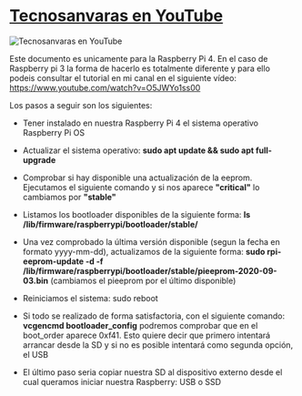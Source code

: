 [Tecnosanvaras en YouTube][1]
===
![Tecnosanvaras en YouTube](https://github.com/tecnosanvaras/Videos/blob/main/cabecera/CABECERA.jpg)

Este documento es unicamente para la Raspberry Pi 4. En el caso de Raspberry pi 3 la forma de hacerlo es totalmente diferente y para ello podeis consultar el tutorial en mi canal en el siguiente vídeo: https://www.youtube.com/watch?v=O5JWYo1ss00

Los pasos a seguir son los siguientes:
-	Tener instalado en nuestra Raspberry Pi 4 el sistema operativo Raspberry Pi OS
- Actualizar el sistema operativo: **sudo apt update && sudo apt full-upgrade**
- Comprobar si hay disponible una actualización de la eeprom. Ejecutamos el siguiente comando y si nos aparece **"critical"** lo cambiamos por **"stable"**
- Listamos los bootloader disponibles de la siguiente forma: **ls /lib/firmware/raspberrypi/bootloader/stable/**
- Una vez comprobado la última versión disponible (segun la fecha en formato yyyy-mm-dd), actualizamos de la siguiente forma: **sudo rpi-eeprom-update -d -f /lib/firmware/raspberrypi/bootloader/stable/pieeprom-2020-09-03.bin** (cambiamos el pieeprom por el último disponible)
- Reiniciamos el sistema: sudo reboot
- Si todo se realizado de forma satisfactoria, con el siguiente comando: **vcgencmd bootloader_config** podremos comprobar que en el boot_order aparece 0xf41. Esto quiere decir que primero intentará arrancar desde la SD y si no es posible intentará como segunda opción, el USB
- El último paso seria copiar nuestra SD al dispositivo externo desde el cual queramos iniciar nuestra Raspberry: USB o SSD

  [1]: https://www.youtube.com/channel/UCMddiVH-CzGZ97sVgZrKg6A
